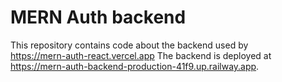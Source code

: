 
# MERN Auth backend
This repository contains code about the backend used by  
https://mern-auth-react.vercel.app
The backend is deployed at https://mern-auth-backend-production-41f9.up.railway.app.






